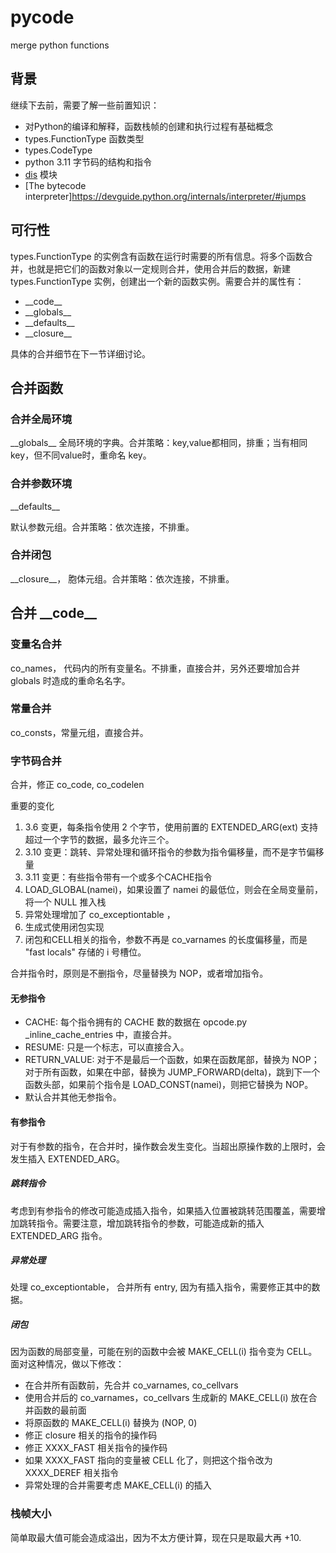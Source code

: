 # pycode
merge python functions

## 背景

继续下去前，需要了解一些前置知识：

- 对Python的编译和解释，函数栈帧的创建和执行过程有基础概念
- types.FunctionType 函数类型
- types.CodeType 
- python 3.11 字节码的结构和指令
- [dis](https://docs.python.org/zh-cn/3.11/library/dis.html) 模块
- [The bytecode interpreter]https://devguide.python.org/internals/interpreter/#jumps

## 可行性

types.FunctionType 的实例含有函数在运行时需要的所有信息。将多个函数合并，也就是把它们的函数对象以一定规则合并，使用合并后的数据，新建 types.FunctionType 实例，创建出一个新的函数实例。需要合并的属性有：

- \_\_code\_\_
- \_\_globals\_\_
- \_\_defaults\_\_
- \_\_closure\_\_

具体的合并细节在下一节详细讨论。


## 合并函数

### 合并全局环境

\_\_globals\_\_ 全局环境的字典。合并策略：key,value都相同，排重；当有相同key，但不同value时，重命名 key。

### 合并参数环境

\_\_defaults\_\_

默认参数元组。合并策略：依次连接，不排重。

### 合并闭包

\_\_closure\_\_， 胞体元组。合并策略：依次连接，不排重。

## 合并 \_\_code\_\_

### 变量名合并

co_names， 代码内的所有变量名。不排重，直接合并，另外还要增加合并 globals 时造成的重命名名字。

### 常量合并

co_consts，常量元组，直接合并。

### 字节码合并

合并，修正 co_code, co_codelen

重要的变化

1. 3.6 变更，每条指令使用 2 个字节，使用前置的 EXTENDED_ARG(ext) 支持超过一个字节的数据，最多允许三个。
2. 3.10 变更：跳转、异常处理和循环指令的参数为指令偏移量，而不是字节偏移量
3. 3.11 变更：有些指令带有一个或多个CACHE指令
4. LOAD_GLOBAL(namei)，如果设置了 namei 的最低位，则会在全局变量前，将一个 NULL 推入栈
5. 异常处理增加了 co_exceptiontable ，
6. 生成式使用闭包实现
7. 闭包和CELL相关的指令，参数不再是 co_varnames 的长度偏移量，而是 "fast locals" 存储的 i 号槽位。

合并指令时，原则是不删指令，尽量替换为 NOP，或者增加指令。

#### 无参指令

- CACHE: 每个指令拥有的 CACHE 数的数据在 opcode.py _inline_cache_entries 中，直接合并。
- RESUME: 只是一个标志，可以直接合入。
- RETURN_VALUE: 对于不是最后一个函数，如果在函数尾部，替换为 NOP；对于所有函数，如果在中部，替换为 JUMP_FORWARD(delta)，跳到下一个函数头部，如果前个指令是 LOAD_CONST(namei)，则把它替换为 NOP。
- 默认合并其他无参指令。

#### 有参指令

对于有参数的指令，在合并时，操作数会发生变化。当超出原操作数的上限时，会发生插入 EXTENDED_ARG。

##### 跳转指令

考虑到有参指令的修改可能造成插入指令，如果插入位置被跳转范围覆盖，需要增加跳转指令。需要注意，增加跳转指令的参数，可能造成新的插入 EXTENDED_ARG 指令。

##### 异常处理

处理 co_exceptiontable， 合并所有 entry, 因为有插入指令，需要修正其中的数据。

##### 闭包

因为函数的局部变量，可能在别的函数中会被 MAKE_CELL(i) 指令变为 CELL。面对这种情况，做以下修改：

- 在合并所有函数前，先合并 co_varnames, co_cellvars
- 使用合并后的 co_varnames，co_cellvars 生成新的 MAKE_CELL(i) 放在合并函数的最前面
- 将原函数的 MAKE_CELL(i) 替换为 (NOP, 0)
- 修正 closure 相关的指令的操作码
- 修正 XXXX_FAST 相关指令的操作码
- 如果 XXXX_FAST 指向的变量被 CELL 化了，则把这个指令改为 XXXX_DEREF 相关指令
- 异常处理的合并需要考虑 MAKE_CELL(i) 的插入

### 栈帧大小

简单取最大值可能会造成溢出，因为不太方便计算，现在只是取最大再 +10.

